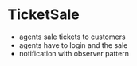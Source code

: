 # TicketSale

- agents sale tickets to customers
- agents have to login and the sale
- notification with observer pattern
